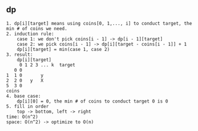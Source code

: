 ## dp

    1. dp[i][target] means using coins[0, 1,..., i] to conduct target, the min # of coins we need.
    2. induction rule:
        case 1: we don't pick coins[i - 1] -> dp[i - 1][target]
        case 2: we pick coins[i - 1] -> dp[i][target - coins[i - 1]] + 1
        dp[i][target] = min(case 1, case 2)
    3. result:
        dp[i][target]
         0 1 2 3 ... k  target
       0 0
    1  1 0       y
    2  2 0   y   X
    5  3 0
    coins
    4. base case:
        dp[i][0] = 0, the min # of coins to conduct target 0 is 0
    5. fill in order
        top -> bottom, left -> right
    time: O(n^2)
    space: O(n^2) -> optimize to O(n)

